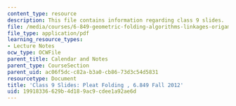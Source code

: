 ```yaml
---
content_type: resource
description: This file contains information regarding class 9 slides.
file: /media/courses/6-849-geometric-folding-algorithms-linkages-origami-polyhedra-fall-2012/19918336629b4d189ac9cdee1a92ae6d_MIT6_849F12_slidesC09.pdf
file_type: application/pdf
learning_resource_types:
- Lecture Notes
ocw_type: OCWFile
parent_title: Calendar and Notes
parent_type: CourseSection
parent_uid: ac06f5dc-c82a-b3a0-cb86-73d3c54d5831
resourcetype: Document
title: 'Class 9 Slides: Pleat Folding , 6.849 Fall 2012'
uid: 19918336-629b-4d18-9ac9-cdee1a92ae6d
---
```

